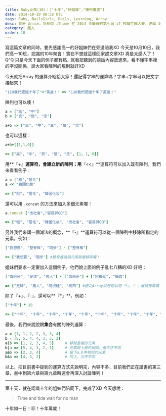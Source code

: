 ```yaml
---
title: Ruby女孩(10)：["十年","好姐妹","陣列萬歲"]
date: 2014-10-10 08:58 UTC
tags: Ruby, RailsGirls, Rails, Learning, Array
desc: 我是 Annie，我參加 iThome 在 2014 年舉辦的第七屆 iT 邦幫忙鐵人賽，連續 30 天不中斷地記錄自己學習 Ruby 的歷程，這一系列 30 篇文章，推薦給跟我一樣初學 Ruby 約半年的朋友參考。
category: 鐵人
order: 10
---
```


寫這篇文章的同時，要先感謝高一的好姐妹們在旁邊陪我XD 今天是10月10日，我們高一10班，認識的10年聚會！實在不想就這樣回家趕文章XD 真是太感人了！Q^Q 只是今天下面的例子都有點...就我把聽到的談話內容放進來，看不懂字串裡的字沒關係，請大家看陣列的規則就好XD

今天就把Array 的運算介紹給大家！還記得字串的運算嗎？字串+字串可以把文字接起來！

~~~ruby
"110我們認識十年了"+"萬歲！" => "110我們認識十年了萬歲！"  
~~~

陣列也可以噢！

~~~ruby
a = ["高", "中"]  
b = ["真", "懷", "念"]  
  
a+b => ["高", "中", "真", "懷", "念"]  
~~~

也可以這樣：

~~~ruby
a+b+[[1,1,0]]  
  
=> ["高", "中", "真", "懷", "念", [1, 1, 0]]  
~~~

用**『+』**運算符，會建立新的陣列；用**『<<』**運算符可以加入既有陣列，我們來看看例子：

~~~ruby
a = ["粗","眉毛"]  
a << "韓國化妝"  
  
=> ["粗", "眉毛", "韓國化妝"]  
~~~

還可以用 `.concat` 的方法來加入多個元素喔！

~~~ruby
a.concat ["出社會","容易胖QQ"]  
  
=> ["粗", "眉毛", "韓國化妝", "出社會", "容易胖QQ"]  
~~~

另外我們來講一個減法的概念，**『-』**運算符可以從一個陣列中移除所指定的元素，例如：

~~~ruby
["我想要", "整脊椎", "跑步"] - ["整脊椎"]  
  
=> ["我想要", "跑步"] #整脊椎這個元素就被移除囉！  
~~~

姐妹們要求一定要加入這個例子，他們說上面的例子亂七八糟的XD 好吧：

~~~ruby
["西班牙", "足球", "男人"] - ["西班牙"] + ["阿根廷", "梅西"]  
  
=> ["足球", "男人", "阿根廷", "梅西"] #總之Array就是可以用『+』、『-』增減元素囉！  
~~~

除了『+』、『-』，還可以**『*』**，例如：

~~~ruby
["十年"] * 10  
  
=> ["十年", "十年", "十年", "十年", "十年", "十年", "十年", "十年", "十年", "十年"]  
~~~

最後，我們來說說跟**集合**有關的陣列運算：

~~~ruby
a = [1, 1, 2, 2, 3, 3, 4]  
b = [5, 5, 4, 4, 3, 3, 2]  
a|b => [1, 2, 3, 4, 5]     # 移除重複的元素  
b|a => [5, 4, 3, 2, 1]     # 元素跟上面的相同，但次序不同  
a&b => [2, 3, 4]           # 留下a,b中相同的元素  
b&a => [4, 3, 2]           # 同上，次序不同  
~~~

以上，把目前書中提到的運算方式先說明完，內容不多，目前我們正在讀書的第三章，書中到第六章與第九章時還會再深入討論陣列！

---

第十天，就在認識十年的姐妹們陪同下，完成了XD 今天想說：

> Time and tide wait for no man

十年如一日！耶！十年萬歲！
